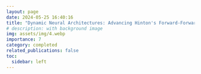 ```yaml
---
layout: page
date: 2024-05-25 16:40:16
title: "Dynamic Neural Architectures: Advancing Hinton's Forward-Forward Algorithm"
# description: with background image
img: assets/img/4.webp
importance: 7
category: completed
related_publications: false
toc:
  sidebar: left
---
```



